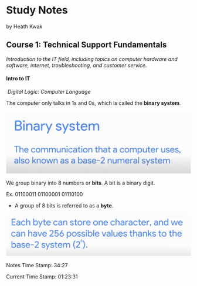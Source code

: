 # Study Notes

by Heath Kwak

## Course 1: Technical Support Fundamentals

*Introduction to the IT field, including topics on computer hardware and software, internet, troubleshooting, and customer service.*



#### Intro to IT

​	*Digital Logic: Computer Language*

The computer only talks in 1s and 0s, which is called the **binary system**.

![Binary system definition](img/binary.png)

We group binary into 8 numbers or **bits**. A bit is a binary digit. 

Ex. 01100011 01100001 01110100

* A group of 8 bits is referred to as a **byte**.

![byte storage at timestamp 34:27](img/byte.png)



Notes Time Stamp: 34:27 









Current Time Stamp: 01:23:31
